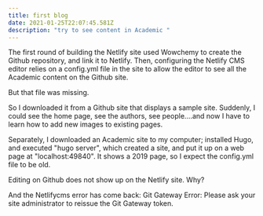 ```yaml
---
title: first blog
date: 2021-01-25T22:07:45.581Z
description: "try to see content in Academic "
---
```

The first round of building the Netlify site used Wowchemy to create the Github repository, and link it to Netlify.  Then, configuring the Netlify CMS editor relies on a config.yml file in the site to allow the editor to see all the Academic content on the Github site.

But that file was missing.

So I downloaded it from a Github site that displays a sample site. Suddenly, I could see the home page, see the authors, see people....and now I have to learn how to add new images to existing pages.

Separately, I downloaded an Academic site to my computer; installed Hugo, and executed "hugo server", which created a site, and put it up on a web page at "localhost:49840".  It shows a 2019 page, so I expect the config.yml file to be old.

Editing on Github does not show up on the Netlify site.  Why?

And the Netlifycms error has come back:
Git Gateway Error: Please ask your site administrator to reissue the Git Gateway token.
